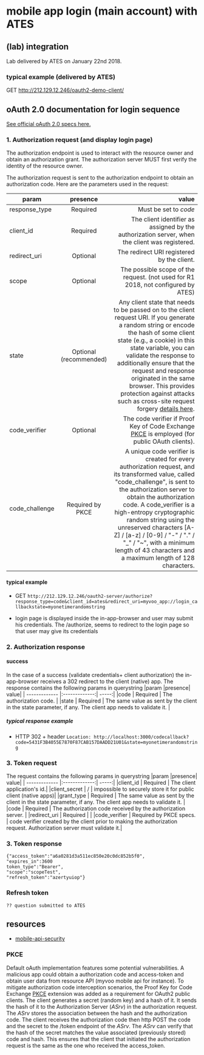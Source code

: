 # mobile app login (main account) with ATES
## (lab) integration
Lab delivered by ATES on January 22nd 2018.
### typical example (delivered by ATES)
 GET http://212.129.12.246/oauth2-demo-client/

## oAuth 2.0 documentation for login sequence
[See official oAuth 2.0 specs here.](https://tools.ietf.org/html/draft-ietf-oauth-v2-23#section-3.1)
### 1. Authorization request (and display login page)
The authorization endpoint is used to interact with the resource
owner and obtain an authorization grant.  The authorization server
MUST first verify the identity of the resource owner.

The authorization request is sent to the authorization endpoint to obtain an authorization code. Here are the parameters used in the request:

|param	|presence| value|
| ------------- |:-------------:| -----:|
|response_type | Required | Must be set to _code_ |
|client_id | Required |  The client identifier as assigned by the authorization server, when the client was registered. | 
|redirect_uri | Optional | The redirect URI registered by the client.
|scope | Optional | The possible scope of the request. (not used for R1 2018, not configured by ATES)
|state | Optional (recommended) | Any client state that needs to be passed on to the client request URI. If you generate a random string or encode the hash of some client state (e.g., a cookie) in this state variable, you can validate the response to additionally ensure that the request and response originated in the same browser. This provides protection against attacks such as cross-site request forgery [details here](https://developers.google.com/identity/protocols/OpenIDConnect?hl=fr#state-param).
|code_verifier | Optional | The code verifier if Proof Key of Code Exchange [PKCE](https://tools.ietf.org/html/rfc7636) is employed (for public OAuth clients).
|code_challenge |Required by PKCE| A unique code verifier is created for every authorization request, and its transformed value, called "code_challenge", is sent to the authorization server to obtain the authorization code. A code_verifier is a high-entropy cryptographic random string using the unreserved characters [A-Z] / [a-z] / [0-9] / "-" / "." / "_" / "~", with a minimum length of 43 characters and a maximum length of 128 characters.|

#### typical example
  - GET ```http://212.129.12.246/oauth2-server/authorize?response_type=code&client_id=ates&redirect_uri=myvoo_app://login_callbackstate=myonetimerandomstring```

  - login page is displayed inside the in-app-browser and user may submit his credentials.
  The /authorize, seems to redirect to the login page so that user may give its credentials

  ### 2. Authorization response
  #### success
  In the case of a success (validate credentials+ client authorization) the in-app-browser receives a 302 redirect to the client (native) app.
The response contains the following params in querystring
|param	|presence| value|
| ------------- |:-------------:| -----:|
|code | Required | The authorization code.  |
|state | Required |  The same value as sent by the client in the state parameter, if any. The client app needs to validate it. | 
##### typical response example
  - HTTP 302 +  header ```Location:	http://localhost:3000/codecallback?code=5431F3B4055E7870F87CAB157DAADD21U01&state=myonetimerandomstring ```


### 3. Token request

The request contains the following params in querystring
|param	|presence| value|
| ------------- |:-------------:| -----:|
|client_id | Required | The client application's id.|
|client_secret | / | impossible to securely store it for public client (native apps)|
|grant_type | Required |  The same value as sent by the client in the state parameter, if any. The client app needs to validate it. |
|code | Required | The authorization code received by the authorization server. |
|redirect_uri | Required | |
|code_verifier | Required by PKCE specs. | code verifier created by the client prior to making the authorization request. Authorization server must validate it.|

### 3. Token response
```
{"access_token":"a6a0281d3a511ec850e20c0dc852b5f0",
"expires_in":3600
token_type":"Bearer",
"scope":"scopeTest",
"refresh_token":"azertyuiop"}
 ```
### Refresh token

    ?? question submitted to ATES


## resources
 - [mobile-api-security](https://hackernoon.com/mobile-api-security-techniques-part-3-1e1e092aeacd)

### PKCE
Default oAuth implementation features some potential vulnerabilities. A malicious app could obtain a authorization code and access-token and obtain user data from resource API (myvoo mobile api for instance).
To mitigate authorization code interception scenarios, the Proof Key for Code Exchange [PKCE](https://tools.ietf.org/html/rfc7636) extension was added as a requirement for OAuth2 public clients. The client generates a secret (random key) and a hash of it. It sends the hash of it to the Authorization Server (_ASrv_) in the authorization request. The _ASrv_ stores the association between the hash and the authorization code. The client receives the authorization code then http POST the code and the secret to the /token endpoint of the _ASrv_. The _ASrv_ can verify that the hash of the secret matches the value associated (previously stored) code and hash. This ensures that the client that initiated the authorization request is the same as the one who received the access_token.

